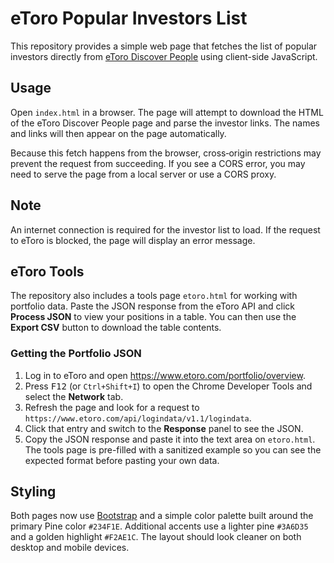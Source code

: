 # eToro Popular Investors List

This repository provides a simple web page that fetches the list of popular investors directly from [eToro Discover People](https://www.etoro.com/discover/people) using client-side JavaScript.

## Usage

Open `index.html` in a browser. The page will attempt to download the HTML of the eToro Discover People page and parse the investor links. The names and links will then appear on the page automatically.

Because this fetch happens from the browser, cross‑origin restrictions may prevent the request from succeeding. If you see a CORS error, you may need to serve the page from a local server or use a CORS proxy.

## Note

An internet connection is required for the investor list to load. If the request to eToro is blocked, the page will display an error message.

## eToro Tools

The repository also includes a tools page `etoro.html` for working with
portfolio data. Paste the JSON response from the eToro API and click
**Process JSON** to view your positions in a table. You can then use the
**Export CSV** button to download the table contents.

### Getting the Portfolio JSON

1. Log in to eToro and open <https://www.etoro.com/portfolio/overview>.
2. Press <kbd>F12</kbd> (or `Ctrl+Shift+I`) to open the Chrome Developer
   Tools and select the **Network** tab.
3. Refresh the page and look for a request to
   `https://www.etoro.com/api/logindata/v1.1/logindata`.
4. Click that entry and switch to the **Response** panel to see the JSON.
5. Copy the JSON response and paste it into the text area on `etoro.html`.
   The tools page is pre-filled with a sanitized example so you can see the
   expected format before pasting your own data.

## Styling

Both pages now use [Bootstrap](https://getbootstrap.com/) and a simple color
palette built around the primary Pine color `#234F1E`. Additional accents use a
lighter pine `#3A6D35` and a golden highlight `#F2AE1C`. The layout should look
cleaner on both desktop and mobile devices.
